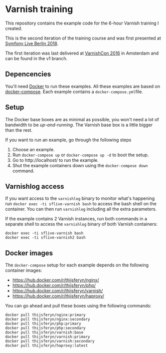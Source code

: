 # Varnish training

This repository contains the example code for the 6-hour Varnish training I created.

This is the second iteration of the training course and was first presented at [Symfony Live Berlin 2018](https://feryn.eu/presentations/varnish-in-depth-symfony-live-phantasialand-2018).

The first iteration was last delivered at [VarnishCon 2016](https://feryn.eu/presentations/varnish-training-varnishcon-2016) in Amsterdam and can be found in the v1 branch.

## Depencencies

You'll need [Docker](https://www.docker.com/) to run these examples. All these examples are based on [docker-compose](https://docs.docker.com/compose/). Each example contains a `docker-compose.yml`file.

## Setup

The Docker base boxes are as minimal as possible, you won't need a lot of bandwidth to be *up-and-running*. The Varnish base box is a little bigger than the rest.

If you want to run an example, go through the following steps

1.  Choose an example.
2.  Run `docker-compose up` or `docker-compose up -d` to boot the setup.
3.  Go to http://localhost/ to run the example.
4.  Shut the example containers down using the `docker-compose down` command.

## Varnishlog access

If you want access to the `varnishlog` binary to monitor what's happening run `docker exec -ti sflive-varnish bash` to access the bash shell on the container. You can then run `varnishlog` including all the extra parameters.

If the example contains 2 Varnish instances, run both commands in a separate shell to access the `varnishlog` binary of both Varnish containers:

```
docker exec -ti sflive-varnish bash
docker exec -ti sflive-varnish2 bash
```

## Docker images

The `docker-compose` setup for each example depends on the following container images:

* https://hub.docker.com/r/thijsferyn/nginx/
* https://hub.docker.com/r/thijsferyn/php/
* https://hub.docker.com/r/thijsferyn/varnish/
* https://hub.docker.com/r/thijsferyn/haproxy/

You can go ahead and pull these boxes using the following commands:

```
docker pull thijsferyn/nginx:primary
docker pull thijsferyn/nginx:secondary
docker pull thijsferyn/php:primary
docker pull thijsferyn/php:secondary
docker pull thijsferyn/varnish:base
docker pull thijsferyn/varnish:primary
docker pull thijsferyn/varnish:secondary
docker pull thijsferyn/haproxy:latest
```
